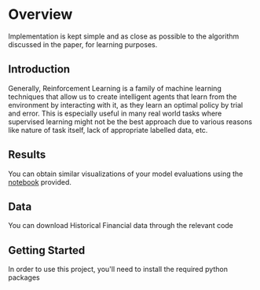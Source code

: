 # Overview

Implementation is kept simple and as close as possible to the algorithm discussed in the paper, for learning purposes.

## Introduction

Generally, Reinforcement Learning is a family of machine learning techniques that allow us to create intelligent agents that learn from the environment by interacting with it, as they learn an optimal policy by trial and error. This is especially useful in many real world tasks where supervised learning might not be the best approach due to various reasons like nature of task itself, lack of appropriate labelled data, etc.

## Results

You can obtain similar visualizations of your model evaluations using the [notebook](./visualize.ipynb) provided.

## Data

You can download Historical Financial data through the relevant code

## Getting Started

In order to use this project, you'll need to install the required python packages
